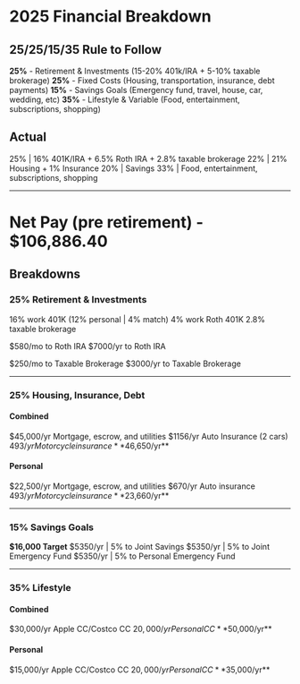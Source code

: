 # 2025 Financial Breakdown

## 25/25/15/35 Rule to Follow
**25%** - Retirement & Investments (15-20% 401k/IRA + 5-10% taxable brokerage)
**25%** - Fixed Costs (Housing, transportation, insurance, debt payments)
**15%** - Savings Goals (Emergency fund, travel, house, car, wedding, etc)
**35%** - Lifestyle & Variable (Food, entertainment, subscriptions, shopping)

## Actual
25% | 16% 401K/IRA + 6.5% Roth IRA + 2.8% taxable brokerage
22% | 21% Housing + 1% Insurance
20% | Savings
33% | Food, entertainment, subscriptions, shopping

---
# Net Pay (pre retirement) - $106,886.40

## Breakdowns
### 25% Retirement & Investments
16% work 401K (12% personal | 4% match)
4% work Roth 401K
2.8% taxable brokerage

$580/mo to Roth IRA
$7000/yr to Roth IRA

$250/mo to Taxable Brokerage
$3000/yr to Taxable Brokerage

---
### 25% Housing, Insurance, Debt
#### Combined
$45,000/yr Mortgage, escrow, and utilities
$1156/yr Auto Insurance (2 cars)
$493/yr Motorcycle insurance
**$46,650/yr**
#### Personal
$22,500/yr Mortgage, escrow, and utilities
$670/yr Auto insurance
$493/yr Motorcycle insurance
**$23,660/yr**

---
### 15% Savings Goals
**$16,000 Target**
$5350/yr | 5% to Joint Savings
$5350/yr | 5% to Joint Emergency Fund
$5350/yr | 5% to Personal Emergency Fund

---
### 35% Lifestyle
#### Combined
$30,000/yr Apple CC/Costco CC
$20,000/yr Personal CC
**$50,000/yr**
#### Personal
$15,000/yr Apple CC/Costco CC
$20,000/yr Personal CC
**$35,000/yr**
